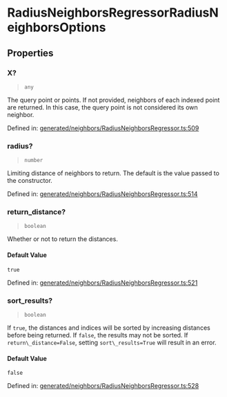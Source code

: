# RadiusNeighborsRegressorRadiusNeighborsOptions

## Properties

### X?

> `any`

The query point or points. If not provided, neighbors of each indexed point are returned. In this case, the query point is not considered its own neighbor.

Defined in:  [generated/neighbors/RadiusNeighborsRegressor.ts:509](https://github.com/transitive-bullshit/scikit-learn-ts/blob/b59c1ff/packages/sklearn/src/generated/neighbors/RadiusNeighborsRegressor.ts#L509)

### radius?

> `number`

Limiting distance of neighbors to return. The default is the value passed to the constructor.

Defined in:  [generated/neighbors/RadiusNeighborsRegressor.ts:514](https://github.com/transitive-bullshit/scikit-learn-ts/blob/b59c1ff/packages/sklearn/src/generated/neighbors/RadiusNeighborsRegressor.ts#L514)

### return\_distance?

> `boolean`

Whether or not to return the distances.

#### Default Value

`true`

Defined in:  [generated/neighbors/RadiusNeighborsRegressor.ts:521](https://github.com/transitive-bullshit/scikit-learn-ts/blob/b59c1ff/packages/sklearn/src/generated/neighbors/RadiusNeighborsRegressor.ts#L521)

### sort\_results?

> `boolean`

If `true`, the distances and indices will be sorted by increasing distances before being returned. If `false`, the results may not be sorted. If `return\_distance=False`, setting `sort\_results=True` will result in an error.

#### Default Value

`false`

Defined in:  [generated/neighbors/RadiusNeighborsRegressor.ts:528](https://github.com/transitive-bullshit/scikit-learn-ts/blob/b59c1ff/packages/sklearn/src/generated/neighbors/RadiusNeighborsRegressor.ts#L528)
